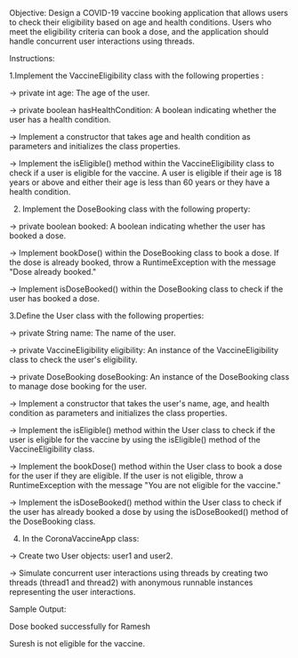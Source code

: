 Objective:
Design a COVID-19 vaccine booking application that allows users to check their eligibility based on age and health conditions. Users who meet the eligibility criteria can book a dose, and the application should handle concurrent user interactions using threads.

Instructions:

1.Implement the VaccineEligibility class with the following properties :

-> private int age: The age of the user.

-> private boolean hasHealthCondition: A boolean indicating whether the user has a health condition.

-> Implement a constructor that takes age and health condition as parameters and initializes the class properties.

-> Implement the isEligible() method within the VaccineEligibility class to check if a user is eligible for the vaccine. A user is eligible if their age is 18 years or above and either their age is less than 60 years or they have a health condition.



2. Implement the DoseBooking class with the following property:



-> private boolean booked: A boolean indicating whether the user has booked a dose.

-> Implement bookDose() within the DoseBooking class to book a dose. If the dose is already booked, throw a RuntimeException with the message "Dose already booked."

-> Implement isDoseBooked() within the DoseBooking class to check if the user has booked a dose.



3.Define the User class with the following properties:



-> private String name: The name of the user.

-> private VaccineEligibility eligibility: An instance of the VaccineEligibility class to check the user's eligibility.

->  private DoseBooking doseBooking: An instance of the DoseBooking class to manage dose booking for the user.

-> Implement a constructor that takes the user's name, age, and health condition as parameters and initializes the class properties.



-> Implement the isEligible() method within the User class to check if the user is eligible for the vaccine by using the isEligible() method of the VaccineEligibility class.

-> Implement the bookDose() method within the User class to book a dose for the user if they are eligible. If the user is not eligible, throw a RuntimeException with the message "You are not eligible for the vaccine."

-> Implement the isDoseBooked() method within the User class to check if the user has already booked a dose by using the isDoseBooked() method of the DoseBooking class.



4. In the CoronaVaccineApp class:



-> Create two User objects: user1 and user2.

-> Simulate concurrent user interactions using threads by creating two threads (thread1 and thread2) with anonymous runnable instances representing the user interactions.



Sample Output:

Dose booked successfully for Ramesh

Suresh is not eligible for the vaccine.
